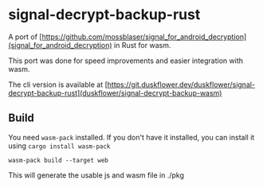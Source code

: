 # signal-decrypt-backup-rust
A port of [https://github.com/mossblaser/signal_for_android_decryption](signal_for_android_decryption) in Rust for wasm.

This port was done for speed improvements and easier integration with wasm.

The cli version is available at [https://git.duskflower.dev/duskflower/signal-decrypt-backup-rust](duskflower/signal-decrypt-backup-wasm)

## Build
You need `wasm-pack` installed. If you don't have it installed, you can install it using `cargo install wasm-pack`

```
wasm-pack build --target web
```

This will generate the usable js and wasm file in ./pkg
